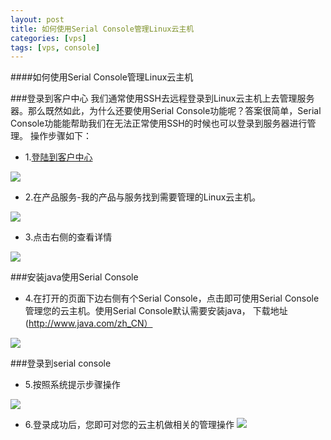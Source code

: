 ```yaml
---
layout: post
title: 如何使用Serial Console管理Linux云主机 
categories: [vps]
tags: [vps, console]
---
```


####如何使用Serial Console管理Linux云主机

###登录到客户中心
我们通常使用SSH去远程登录到Linux云主机上去管理服务器。那么既然如此，为什么还要使用Serial Console功能呢？答案很简单，Serial Console功能能帮助我们在无法正常使用SSH的时候也可以登录到服务器进行管理。 操作步骤如下：


* 1.[登陆到客户中心](http://portal.51hosting.com)

![](http://ww4.sinaimg.cn/large/a74e55b4jw1dz9lo1y495j.jpg)

* 2.在产品服务-我的产品与服务找到需要管理的Linux云主机。

![](http://ww1.sinaimg.cn/large/a74e55b4jw1dz9g4ra5wgj.jpg)

* 3.点击右侧的查看详情

![](http://ww2.sinaimg.cn/large/a74ecc4cjw1dzge8jl5kyj.jpg)

###安装java使用Serial Console

* 4.在打开的页面下边右侧有个Serial Console，点击即可使用Serial Console管理您的云主机。使用Serial Console默认需要安装java，
下载地址(http://www.java.com/zh_CN）

![](http://ww4.sinaimg.cn/large/a74e55b4jw1dzgg9f5dw5j.jpg)

###登录到serial console

* 5.按照系统提示步骤操作

![](http://ww4.sinaimg.cn/large/a74ecc4cjw1dzggj2dlzpj.jpg)

* 6.登录成功后，您即可对您的云主机做相关的管理操作
![](http://ww2.sinaimg.cn/large/a74e55b4jw1dzgh6heo9nj.jpg)



